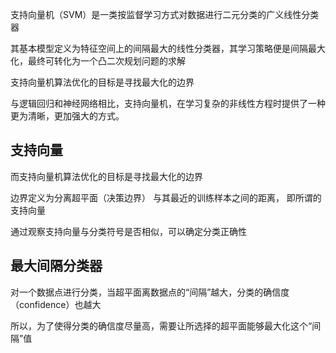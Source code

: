支持向量机（SVM）是一类按监督学习方式对数据进行二元分类的广义线性分类器

其基本模型定义为特征空间上的间隔最大的线性分类器，其学习策略便是间隔最大化，最终可转化为一个凸二次规划问题的求解

支持向量机算法优化的目标是寻找最大化的边界

与逻辑回归和神经网络相比，支持向量机，在学习复杂的非线性方程时提供了一种更为清晰，更加强大的方式。

## 支持向量
 而支持向量机算法优化的目标是寻找最大化的边界
 
 边界定义为分离超平面（决策边界） 与其最近的训练样本之间的距离， 即所谓的支持向量

 通过观察支持向量与分类符号是否相似，可以确定分类正确性
 
## 最大间隔分类器
对一个数据点进行分类，当超平面离数据点的“间隔”越大，分类的确信度（confidence）也越大

所以，为了使得分类的确信度尽量高，需要让所选择的超平面能够最大化这个“间隔”值
